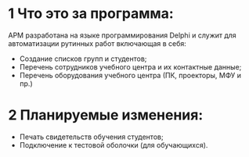 # 1 Что это за программа:
АРМ разработана на языке программирования Delphi и служит для автоматизации рутинных работ включающая в себя:
 - Создание списков групп и студентов;
 - Перечень сотрудников учебного центра и их контактные данные;
 - Перечень оборудования учебного центра (ПК, проекторы, МФУ и пр.)
  
# 2 Планируемые изменения:
 - Печать свидетельств обучения студентов;
 - Подключение к тестовой оболочки (для обучающихся).
